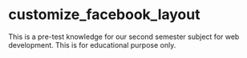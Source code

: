 # customize_facebook_layout

This is a pre-test knowledge for our second semester subject for web development.
This is for educational purpose only.
